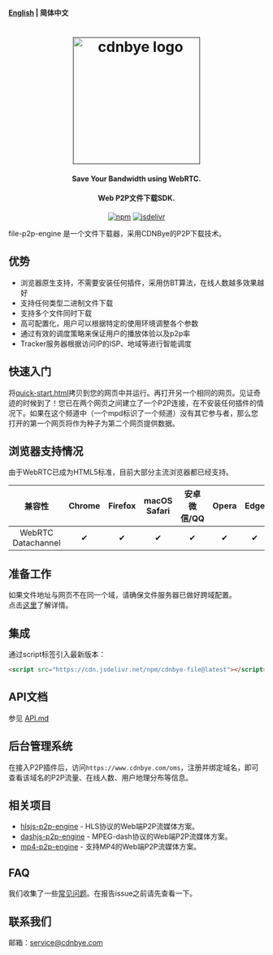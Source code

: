 **[English](README.md) | 简体中文**

<h1 align="center"><a href="" target="_blank" rel="noopener noreferrer"><img width="250" src="https://cdnbye.oss-cn-beijing.aliyuncs.com/pic/cdnbye.png" alt="cdnbye logo"></a></h1>
<h4 align="center">Save Your Bandwidth using WebRTC.</h4>
<h4 align="center">Web P2P文件下载SDK.</h4>
<p align="center">
  <a href="https://www.npmjs.com/package/cdnbye-file"><img src="https://img.shields.io/npm/v/cdnbye-file.svg?style=flat" alt="npm"></a>
  <a href="https://www.jsdelivr.com/package/npm/cdnbye-file"><img src="https://data.jsdelivr.com/v1/package/npm/cdnbye-file/badge" alt="jsdelivr"></a>
</p>

file-p2p-engine 是一个文件下载器，采用CDNBye的P2P下载技术。

## 优势
- 浏览器原生支持，不需要安装任何插件，采用仿BT算法，在线人数越多效果越好
- 支持任何类型二进制文件下载
- 支持多个文件同时下载
- 高可配置化，用户可以根据特定的使用环境调整各个参数
- 通过有效的调度策略来保证用户的播放体验以及p2p率
- Tracker服务器根据访问IP的ISP、地域等进行智能调度

## 快速入门
将[quick-start.html](demo/quick-start.html)拷贝到您的网页中并运行。再打开另一个相同的网页。见证奇迹的时候到了！您已在两个网页之间建立了一个P2P连接，在不安装任何插件的情况下。如果在这个频道中（一个mpd标识了一个频道）没有其它参与者，那么您打开的第一个网页将作为种子为第二个网页提供数据。

## 浏览器支持情况
由于WebRTC已成为HTML5标准，目前大部分主流浏览器都已经支持。

兼容性|Chrome | Firefox | macOS Safari| 安卓微信/QQ | Opera | Edge | iOS Safari | IE | 
:-: | :-: | :-: | :-: | :-: | :-: | :-:| :-:| :-:
WebRTC Datachannel | ✔ | ✔ | ✔ | ✔ | ✔ | ✔ | ✔ | ❌ |

## 准备工作
如果文件地址与网页不在同一个域，请确保文件服务器已做好跨域配置。
<br>
点击[这里](https://www.cdnbye.com/cn/views/download/usage.html#prepare)了解详情。

## 集成
通过script标签引入最新版本：
```html
<script src="https://cdn.jsdelivr.net/npm/cdnbye-file@latest"></script>
```

## API文档
参见 [API.md](https://www.cdnbye.com/cn/views/download/API.html)

## 后台管理系统
在接入P2P插件后，访问`https://www.cdnbye.com/oms`，注册并绑定域名，即可查看该域名的P2P流量、在线人数、用户地理分布等信息。

## 相关项目
- [hlsjs-p2p-engine](https://gitee.com/cdnbye/hlsjs-p2p-engine) - HLS协议的Web端P2P流媒体方案。
- [dashjs-p2p-engine](https://github.com/cdnbye/dashjs-p2p-engine) - MPEG-dash协议的Web端P2P流媒体方案。
- [mp4-p2p-engine](https://github.com/cdnbye/mp4-p2p-engine) - 支持MP4的Web端P2P流媒体方案。

## FAQ
我们收集了一些[常见问题](https://www.cdnbye.com/cn/views/FAQ.html)。在报告issue之前请先查看一下。

## 联系我们
邮箱：service@cdnbye.com
